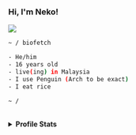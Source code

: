 


<samp><h3 align='left'>Hi, I'm Neko!</h3></samp>

<img align='center' src='https://github.com/N3k0Ch4n/dotRice/blob/main/.github/hollow-knight-hornet.gif'>

```sh
~ / biofetch

- He/him
- 16 years old
- live(ing) in Malaysia
- I use Penguin (Arch to be exact)
- I eat rice

~ / 
```

<br>

<details close>

<summary><b>Profile Stats</b></summary>

<img src="https://github-readme-stats.vercel.app/api?username=N3k0Ch4n&show_owner=true&theme=tokyonight">

</details>
